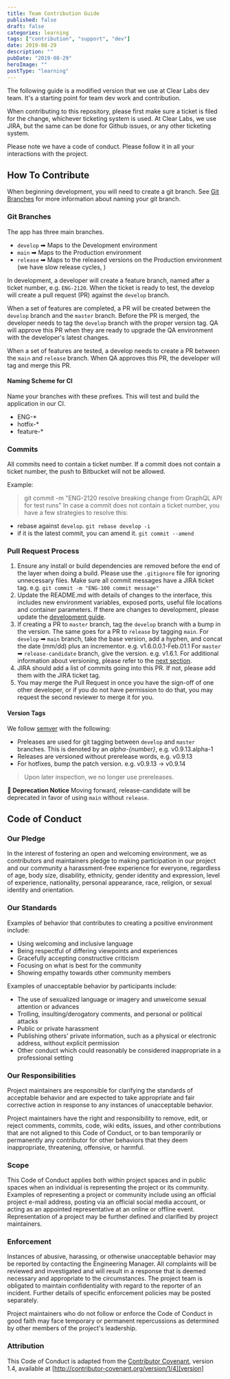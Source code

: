 ```yaml
---
title: Team Contribution Guide
published: false
draft: false
categories: learning
tags: ["contribution", "support", "dev"]
date: 2019-08-29
description: ""
pubDate: "2019-08-29"
heroImage: ""
postType: "learning"
---
```


The following guide is a modified version that we use at Clear Labs dev team. It's a starting point for team dev work and contribution.

When contributing to this repository, please first make sure a ticket is filed for the change, whichever ticketing system is used.
At Clear Labs, we use JIRA, but the same can be done for Github issues, or any other ticketing system.

Please note we have a code of conduct. Please follow it in all your interactions with the project.

## How To Contribute

When beginning development, you will need to create a git branch. See [Git Branches](#git-branches)
for more information about naming your git branch.

### Git Branches

The app has three main branches.

- `develop` ➡ Maps to the Development environment
- `main` ➡ Maps to the Production environment
- `release` ➡ Maps to the released versions on the Production environment (we have slow release cycles, )

In development, a developer will create a feature branch, named after a ticket number, e.g. `ENG-2120`.
When the ticket is ready to test, the develop will create a pull request (PR) against the `develop` branch.

When a set of features are completed, a PR will be created between the `develop` branch and the `master` branch.
Before the PR is merged, the developer needs to tag the `develop` branch with the proper version tag.
QA will approve this PR when they are ready to upgrade the QA environment with the developer's latest changes.

When a set of features are tested, a develop needs to create a PR between the `main` and `release` branch.
When QA approves this PR, the developer will tag and merge this PR.

#### Naming Scheme for CI

Name your branches with these prefixes. This will test and build the application in our CI.

- ENG-\*
- hotfix-\*
- feature-\*

### Commits

All commits need to contain a ticket number. If a commit does not contain a ticket number, the push to Bitbucket will not be allowed.

Example:

> git commit -m "ENG-2120 resolve breaking change from GraphQL API for test runs"
> In case a commit does not contain a ticket number, you have a few strategies to resolve this:

- rebase against `develop`. `git rebase develop -i`
- if it is the latest commit, you can amend it. `git commit --amend`

### Pull Request Process

1. Ensure any install or build dependencies are removed before the end of the layer when doing a build. Please use the `.gitignore` file for ignoring unnecessary files. Make sure all commit messages have a JIRA ticket tag. e.g. `git commit -m "ENG-100 commit message"`
1. Update the README.md with details of changes to the interface, this includes new environment variables, exposed ports, useful file locations and container parameters. If there are changes to development, please update the [development guide](/docs/Development.md).
1. If creating a PR to `master` branch, tag the `develop` branch with a bump in the version. The same goes for a PR to `release` by tagging `main`. For `develop` ➡ `main` branch, take the base version, add a hyphen, and concat the date (mm/dd) plus an incrementor. e.g. v1.6.0.0.1-Feb.01.1 For `master` ➡ `release-candidate` branch, give the version. e.g. v1.6.1. For additional information about versioning, please refer to the [next section](#version-tags).
1. JIRA should add a list of commits going into this PR. If not, please add them with the JIRA ticket tag.
1. You may merge the Pull Request in once you have the sign-off of one other developer, or if you do not have permission to do that, you may request the second reviewer to merge it for you.

#### Version Tags

We follow [semver](https://semver.org/) with the following:

- Preleases are used for git tagging between `develop` and `master` branches. This is denoted by an _alpha-{number}_, e.g. v0.9.13.alpha-1
- Releases are versioned without prerelease words, e.g. v0.9.13
- For hotfixes, bump the patch version. e.g. v0.9.13 -> v0.9.14

> Upon later inspection, we no longer use prereleases.

**🚨 Deprecation Notice**
Moving forward, release-candidate will be deprecated in favor of using `main` without `release`.

## Code of Conduct

### Our Pledge

In the interest of fostering an open and welcoming environment, we as
contributors and maintainers pledge to making participation in our project and
our community a harassment-free experience for everyone, regardless of age, body
size, disability, ethnicity, gender identity and expression, level of experience,
nationality, personal appearance, race, religion, or sexual identity and
orientation.

### Our Standards

Examples of behavior that contributes to creating a positive environment
include:

- Using welcoming and inclusive language
- Being respectful of differing viewpoints and experiences
- Gracefully accepting constructive criticism
- Focusing on what is best for the community
- Showing empathy towards other community members

Examples of unacceptable behavior by participants include:

- The use of sexualized language or imagery and unwelcome sexual attention or advances
- Trolling, insulting/derogatory comments, and personal or political attacks
- Public or private harassment
- Publishing others' private information, such as a physical or electronic address, without explicit permission
- Other conduct which could reasonably be considered inappropriate in a professional setting

### Our Responsibilities

Project maintainers are responsible for clarifying the standards of acceptable
behavior and are expected to take appropriate and fair corrective action in
response to any instances of unacceptable behavior.

Project maintainers have the right and responsibility to remove, edit, or
reject comments, commits, code, wiki edits, issues, and other contributions
that are not aligned to this Code of Conduct, or to ban temporarily or
permanently any contributor for other behaviors that they deem inappropriate,
threatening, offensive, or harmful.

### Scope

This Code of Conduct applies both within project spaces and in public spaces
when an individual is representing the project or its community. Examples of
representing a project or community include using an official project e-mail
address, posting via an official social media account, or acting as an appointed
representative at an online or offline event. Representation of a project may be
further defined and clarified by project maintainers.

### Enforcement

Instances of abusive, harassing, or otherwise unacceptable behavior may be reported by contacting the Engineering Manager. All complaints will be reviewed and investigated and will result in a response that is deemed necessary and appropriate to the circumstances. The project team is obligated to maintain confidentiality with regard to the reporter of an incident. Further details of specific enforcement policies may be posted separately.

Project maintainers who do not follow or enforce the Code of Conduct in good faith may face temporary or permanent repercussions as determined by other members of the project's leadership.

### Attribution

This Code of Conduct is adapted from the [Contributor Covenant][homepage], version 1.4,
available at [http://contributor-covenant.org/version/1/4][version]

[homepage]: http://contributor-covenant.org
[version]: http://contributor-covenant.org/version/1/4/
